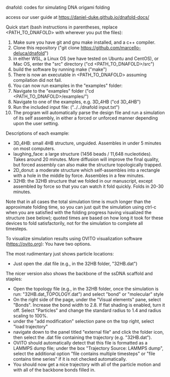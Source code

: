 dnafold: codes for simulating DNA origami folding

access our user guide at https://daniel-duke.github.io/dnafold-docs/


Quick start (bash instructions in parentheses, replace <PATH_TO_DNAFOLD> with wherever you put the files): 
1. Make sure you have git and gnu make installed, and a c++ compiler.
2. Clone this repository ("git clone https://github.com/marcello-deluca/dnafold")
3. in either WSL, a Linux OS (we have tested on Ubuntu and CentOS), or Mac OS, enter the "src" directory ("cd <PATH_TO_DNAFOLD>/src")
4. build the software by running make ("make")
5. There is now an executable in <PATH_TO_DNAFOLD> assuming compilation did not fail.
6. You can now run examples in the "examples" folder:
7. Navigate to the "examples" folder ("cd <PATH_TO_DNAFOLD>/examples/")
8. Navigate to one of the examples, e.g. 3D_4HB ("cd 3D_4HB")
9. Run the included input file: ("../../dnafold input.txt")
10. The program will automatically parse the design file and run a simulation of its self assembly, in either a forced or unforced manner depending upon the user setting.

Descriptions of each example:
- 3D_4HB: small 4HB structure, unguided. Assembles in under 5 minutes on most computers.
- laughing_face: a large structure (1456 beads / 11,648 nucleotides). Takes around 20 minutes. More diffusion will improve the final quality, but forced assembly can also make the structure topologically trapped.
- 2D_donut: a moderate structure which self-assembles into a rectangle with a hole in the middle by force. Assembles in a few minutes.
- 32HB: the 32HB structure that we folded in our manuscript, except assembled by force so that you can watch it fold quickly. Folds in 20-30 minutes.

Note that in all cases the total simulation time is much longer than the approximate folding time, so you can just quit the simulation using ctrl-c when you are satisfied with the folding progress having visualized the structure (see below); quoted times are based on how long it took for these devices to fold satisfactorily, not for the simulation to complete all timesteps.

To visualize simulation results using OVITO visualization software (https://ovito.org):
You have two options. 

The most rudimentary just shows particle locations:
- Just open the .dat file (e.g., in the 32HB folder, "32HB.dat")

The nicer version also shows the backbone of the ssDNA scaffold and staples:
- Open the topology file (e.g., in the 32HB folder, once the simulation is run: "32HB.dat_TOPOLOGY.dat") and select "bond" or "molecular" style
- On the right side of the page, under the "Visual elements" pane, select "Bonds". Increase the bond width to 2.8. If flat shading is enabled, turn it off. Select "Particles" and change the standard radius to 1.4 and radius scaling to 100%.
- under the "add modification" selection pane on the top right, select "load trajectory"
- navigate down to the panel titled "external file" and click the folder icon, then select the .dat file containing the trajectory (e.g. "32HB.dat").
- OVITO should automatically detect that this file is formatted as a LAMMPS dump file; under the box "Trajectory Source: LAMMPS dump", select the additional option "file contains multiple timesteps" or "file contains time series" if it is not checked automatically. 
- You should now get a nice trajectory with all of the particle motion and with all of the backbone bonds filled in.
